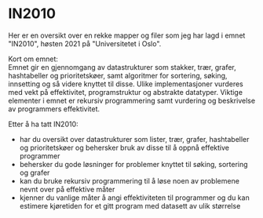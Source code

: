 # IN2010
Her er en oversikt over en rekke mapper og filer som jeg har lagd i emnet "IN2010", høsten 2021 på "Universitetet i Oslo".

Kort om emnet: <br />
Emnet gir en gjennomgang av datastrukturer som stakker, trær, grafer, hashtabeller og prioritetskøer, samt algoritmer for sortering, søking, innsetting og så videre knyttet til disse. Ulike implementasjoner vurderes med vekt på effektivitet, programstruktur og abstrakte datatyper. Viktige elementer i emnet er rekursiv programmering samt vurdering og beskrivelse av programmers effektivitet.

Etter å ha tatt IN2010: 

* har du oversikt over datastrukturer som lister, trær, grafer, hashtabeller og prioritetskøer og behersker bruk av disse til å oppnå effektive programmer
* behersker du gode løsninger for problemer knyttet til søking, sortering og grafer
* kan du bruke rekursiv programmering til å løse noen av problemene nevnt over på effektive måter
* kjenner du vanlige måter å angi effektiviteten til programmer og du kan estimere kjøretiden for et gitt program med datasett av ulik størrelse
